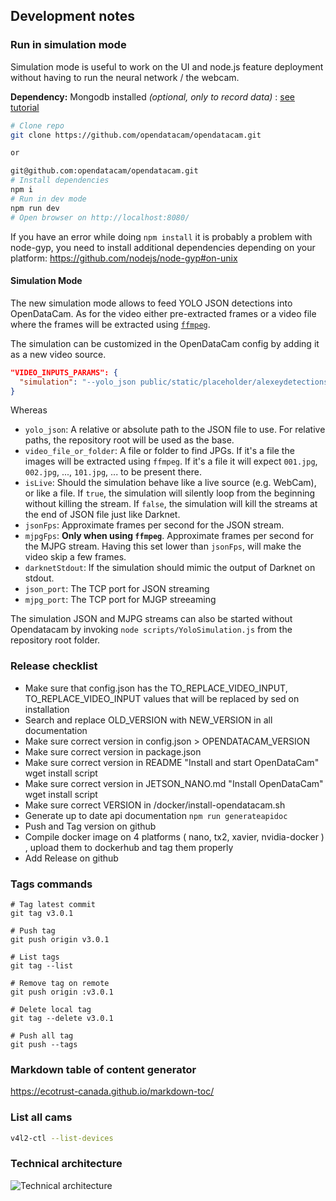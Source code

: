 ## Development notes

### Run in simulation mode

Simulation mode is useful to work on the UI and node.js feature deployment without having to run the neural network / the webcam.

**Dependency:** Mongodb installed _(optional, only to record data)_ : [see tutorial](https://docs.mongodb.com/manual/installation/#mongodb-community-edition)

```bash
# Clone repo
git clone https://github.com/opendatacam/opendatacam.git

or

git@github.com:opendatacam/opendatacam.git
# Install dependencies
npm i
# Run in dev mode
npm run dev
# Open browser on http://localhost:8080/
```

If you have an error while doing `npm install` it is probably a problem with node-gyp, you need to install additional dependencies depending on your platform: https://github.com/nodejs/node-gyp#on-unix

#### Simulation Mode

The new simulation mode allows to feed YOLO JSON detections into OpenDataCam. As for the video either pre-extracted frames or a video file where the frames will be extracted using [`ffmpeg`](https://ffmpeg.org/).

The simulation can be customized in the OpenDataCam config by adding it as a new video source.

```json
"VIDEO_INPUTS_PARAMS": {
  "simulation": "--yolo_json public/static/placeholder/alexeydetections30FPS.json --video_file_or_folder public/static/placeholder/frames --isLive true --jsonFps 20 --mjpgFps 0.2"
}
```

Whereas

- `yolo_json`: A relative or absolute path to the JSON file to use.
  For relative paths, the repository root will be used as the base.
- `video_file_or_folder`: A file or folder to find JPGs.
  If it's a file the images will be extracted using `ffmpeg`.
  If it's a file it will expect `001.jpg`, `002.jpg`, ..., `101.jpg`, ... to be present there.
- `isLive`: Should the simulation behave like a live source (e.g. WebCam), or like a file.
  If `true`, the simulation will silently loop from the beginning without killing the stream.
  If `false`, the simulation will kill the streams at the end of JSON file just like Darknet.
- `jsonFps`: Approximate frames per second for the JSON stream.
- `mjpgFps`: **Only when using `ffmpeg`**. Approximate frames per second for the MJPG stream.
  Having this set lower than `jsonFps`, will make the video skip a few frames.
- `darknetStdout`: If the simulation should mimic the output of Darknet on stdout.
- `json_port`: The TCP port for JSON streaming
- `mjpg_port`: The TCP port for MJGP streeaming

The simulation JSON and MJPG streams can also be started without Opendatacam by invoking `node scripts/YoloSimulation.js` from the repository root folder.

### Release checklist

- Make sure that config.json has the TO_REPLACE_VIDEO_INPUT, TO_REPLACE_VIDEO_INPUT values that will be replaced by sed on installation
- Search and replace OLD_VERSION with NEW_VERSION in all documentation
- Make sure correct version in config.json > OPENDATACAM_VERSION
- Make sure correct version in package.json
- Make sure correct version in README "Install and start OpenDataCam" wget install script
- Make sure correct version in JETSON_NANO.md "Install OpenDataCam" wget install script
- Make sure correct VERSION in /docker/install-opendatacam.sh
- Generate up to date api documentation `npm run generateapidoc`
- Push and Tag version on github
- Compile docker image on 4 platforms ( nano, tx2, xavier, nvidia-docker ) , upload them to dockerhub and tag them properly
- Add Release on github

### Tags commands

```
# Tag latest commit
git tag v3.0.1

# Push tag
git push origin v3.0.1

# List tags
git tag --list

# Remove tag on remote
git push origin :v3.0.1

# Delete local tag
git tag --delete v3.0.1

# Push all tag
git push --tags
```

### Markdown table of content generator

https://ecotrust-canada.github.io/markdown-toc/

### List all cams

```bash
v4l2-ctl --list-devices
```

### Technical architecture

![Technical architecture](https://user-images.githubusercontent.com/533590/60489282-3f2d1700-9ca4-11e9-932c-19bf84e04f9a.png)

